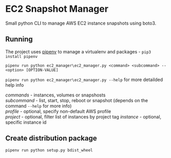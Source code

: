 # EC2 Snapshot Manager
Small python CLI to manage AWS EC2 instance snapshots using boto3.

## Running
The project uses [pipenv](https://docs.pipenv.org/en/latest/) to manage a virtualenv and packages - `pip3 install pipenv`

`pipenv run python ec2_manager\ec2_manager.py <command> <subcommand> --<option> [OPTION-VALUE]`

`pipenv run python ec2_manager\ec2_manager.py --help` for more detailded help info

*commands* - instances, volumes or snapshosts  
*subcommand* - list, start, stop, reboot or snapshot (depends on the command `--help` for more info)  
*profile* - optional, specify non-default AWS profile  
*project* - optional, filter list of instances by project tag
*instance* - optional, specific instance id

## Create distribution package
`pipenv run python setup.py bdist_wheel`
